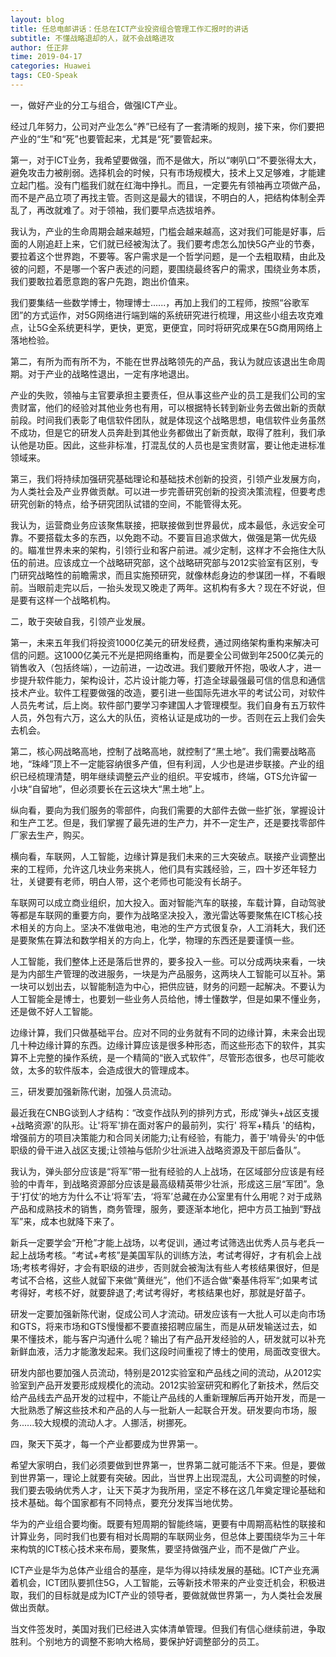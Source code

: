 ```yaml
---
layout: blog
title: 任总电邮讲话：任总在ICT产业投资组合管理工作汇报时的讲话
subtitle: 不懂战略退却的人，就不会战略进攻
author: 任正非
time: 2019-04-17
categories: Huawei
tags: CEO-Speak
---
```


一，做好产业的分工与组合，做强ICT产业。

经过几年努力，公司对产业怎么“养”已经有了一套清晰的规则，接下来，你们要把产业的“生”和“死”也要管起来，尤其是“死”要管起来。

第一，对于ICT业务，我希望要做强，而不是做大，所以“喇叭口”不要张得太大，避免攻击力被削弱。选择机会的时候，只有市场规模大，技术上又足够难，才能建立起门槛。没有门槛我们就在红海中挣扎。而且，一定要先有领袖再立项做产品，而不是产品立项了再找主管。否则这是最大的错误，不明白的人，把结构体制全弄乱了，再改就难了。对于领袖，我们要早点选拔培养。

我认为，产业的生命周期会越来越短，门槛会越来越高，这对我们可能是好事，后面的人刚追赶上来，它们就已经被淘汰了。我们要考虑怎么加快5G产业的节奏，要拉着这个世界跑，不要等。客户需求是一个哲学问题，是一个去粗取精，由此及彼的问题，不是哪一个客户表述的问题，要围绕最终客户的需求，围绕业务本质，我们要敢拉着愿意跑的客户先跑，跑出价值来。

我们要集结一些数学博士，物理博士......，再加上我们的工程师，按照“谷歌军团”的方式运作，对5G网络进行端到端的系统研究进行梳理，用这些小组去攻克难点，让5G全系统更科学，更快，更宽，更便宜，同时将研究成果在5G商用网络上落地检验。

第二，有所为而有所不为，不能在世界战略领先的产品，我认为就应该退出生命周期。对于产业的战略性退出，一定有序地退出。

产业的失败，领袖与主官要承担主要责任，但从事这些产业的员工是我们公司的宝贵财富，他们的经验对其他业务也有用，可以根据特长转到新业务去做出新的贡献前段。时间我们表彰了电信软件团队，就是体现这个战略思想，电信软件业务虽然不成功，但是它的研发人员奔赴到其他业务都做出了新贡献，取得了胜利，我们承认他是功臣。因此，这些非标准，打混乱仗的人员也是宝贵财富，要让他走进标准领域来。

第三，我们将持续加强研究基础理论和基础技术创新的投资，引领产业发展方向，为人类社会及产业界做贡献。可以进一步完善研究创新的投资决策流程，但要考虑研究创新的特点，给予研究团队试错的空间，不能管得太死。

我认为，运营商业务应该聚焦联接，把联接做到世界最优，成本最低，永远安全可靠。不要搭载太多的东西，以免跑不动。不要盲目追求做大，做强是第一优先级的。瞄准世界未来的架构，引领行业和客户前进。减少定制，这样才不会拖住大队伍的前进。应该成立一个战略研究部，这个战略研究部与2012实验室有区别，专门研究战略性的前瞻需求，而且实施预研究，就像林彪身边的参谋团一样，不看眼前。当眼前走完以后，一抬头发现又晚走了两年。这机构有多大？现在不好说，但是要有这样一个战略机构。

二，敢于突破自我，引领产业发展。

第一，未来五年我们将投资1000亿美元的研发经费，通过网络架构重构来解决可信的问题。这1000亿美元不光是把网络重构，而是要全公司做到年2500亿美元的销售收入（包括终端），一边前进，一边改进。我们要敞开怀抱，吸收人才，进一步提升软件能力，架构设计，芯片设计能力等，打造全球最强最可信的信息和通信技术产业。软件工程要做强的改造，要引进一些国际先进水平的考试公司，对软件人员先考试，后上岗。软件部门要学习李建国人才管理模型。我们自身有五万软件人员，外包有六万，这么大的队伍，资格认证是成功的一步。否则在云上我们会失去机会。

第二，核心网战略高地，控制了战略高地，就控制了“黑土地”。我们需要战略高地，“珠峰”顶上不一定能容纳很多产值，但有利润，人少也是进步联接。产业的组织已经梳理清楚，明年继续调整云产业的组织。平安城市，终端，GTS允许留一小块“自留地”，但必须要长在云这块大“黑土地”上。

纵向看，要向为我们服务的零部件，向我们需要的大部件去做一些扩张，掌握设计和生产工艺。但是，我们掌握了最先进的生产力，并不一定生产，还是要找零部件厂家去生产，购买。

横向看，车联网，人工智能，边缘计算是我们未来的三大突破点。联接产业调整出来的工程师，允许这几块业务来挑人，他们具有实践经验，三，四十岁还年轻力壮，关键要有老师，明白人带，这个老师也可能没有长胡子。

车联网可以成立商业组织，加大投入。面对智能汽车的联接，车载计算，自动驾驶等都是车联网的重要方向，要作为战略坚决投入，激光雷达等要聚焦在ICT核心技术相关的方向上。坚决不准做电池，电池的生产方式很复杂，人工消耗大，我们还是要聚焦在算法和数学相关的方向上，化学，物理的东西还是要谨慎一些。

人工智能，我们整体上还是落后世界的，要多投入一些。可以分成两块来看，一块是为内部生产管理的改进服务，一块是为产品服务，这两块人工智能可以互补。第一块可以划出去，以智能制造为中心，把供应链，财务的问题一起解决。不要认为人工智能全是博士，也要划一些业务人员给他，博士懂数学，但是如果不懂业务，还是做不好人工智能。

边缘计算，我们只做基础平台。应对不同的业务就有不同的边缘计算，未来会出现几十种边缘计算的东西。边缘计算应该是很多种形态，而这些形态下的软件，其实算不上完整的操作系统，是一个精简的“嵌入式软件”，尽管形态很多，也尽可能收敛，太多的软件版本，会造成很大的管理成本。

三，研发要加强新陈代谢，加强人员流动。

最近我在CNBG谈到人才结构：“改变作战队列的排列方式，形成'弹头+战区支援+战略资源'的队形。让'将军'排在面对客户的最前列，实行' 将军+精兵 '的结构，增强前方的项目决策能力和合同关闭能力;让有经验，有能力，善于'啃骨头'的中低职级的骨干进入战区支援;让领袖与低阶少壮派进入战略资源及干部后备队”。

我认为，弹头部分应该是“将军”带一批有经验的人上战场，在区域部分应该是有经验的中青年，到战略资源部分应该是最高级精英带少壮派，形成这三层“军团”。急于‘打仗’的地方为什么不让‘将军’去，‘将军’总藏在办公室里有什么用呢？对于成熟产品和成熟技术的销售，商务管理，服务，要逐渐本地化，把中方员工抽到“野战军”来，成本也就降下来了。

新兵一定要学会“开枪”才能上战场，以考促训，通过考试筛选出优秀人员与老兵一起上战场考核。“考试+考核”是美国军队的训练方法，考试考得好，才有机会上战场;考核考得好，才会有职级的进步，否则就会被淘汰有些人考核结果很好，但是考试不合格，这些人就留下来做“黄继光”，他们不适合做“秦基伟将军“;如果考试考得好，考核不好，就要辞退了;考试考得好，考核结果也好，那就是好苗子。

研发一定要加强新陈代谢，促成公司人才流动。研发应该有一大批人可以走向市场和GTS，将来市场和GTS慢慢都不要直接招聘应届生，而是从研发输送过去，如果不懂技术，能与客户沟通什么呢？输出了有产品开发经验的人，研发就可以补充新鲜血液，活力才能激发起来。我们这段时间重视了博士的使用，局面改变很大。

研发内部也要加强人员流动，特别是2012实验室和产品线之间的流动，从2012实验室到产品开发要形成规模化的流动。2012实验室研究和孵化了新技术，然后交给产品线去产品开发的过程中，不能让产品线的人重新理解后再开始开发，而是一大批熟悉了解这些技术和产品的人与一批新人一起联合开发。研发要向市场，服务......较大规模的流动人才。人挪活，树挪死。

四，聚天下英才，每一个产业都要成为世界第一。

希望大家明白，我们必须要做到世界第一，世界第二就可能活不下来。但是，要做到世界第一，理论上就要有突破。因此，当世界上出现混乱，大公司调整的时候，我们要去吸纳优秀人才，让天下英才为我所用，坚定不移在这几年奠定理论基础和技术基础。每个国家都有不同特点，要充分发挥当地优势。

华为的产业组合要均衡。既要有短周期的智能终端，更要有中周期高粘性的联接和计算业务，同时我们也要有相对长周期的车联网业务，但总体上要围绕华为三十年来构筑的ICT核心技术来布局，要聚焦，要坚持做强产业，而不是做广产业。

ICT产业是华为总体产业组合的基座，是华为得以持续发展的基础。ICT产业充满着机会，ICT团队要抓住5G，人工智能，云等新技术带来的产业变迁机会，积极进取，我们的目标就是成为ICT产业的领导者，要做就做世界第一，为人类社会发展做出贡献。

当文件签发时，美国对我们已经进入实体清单管理。但我们有信心继续前进，争取胜利。个别地方的调整不影响大格局，要保护好调整部分的员工。